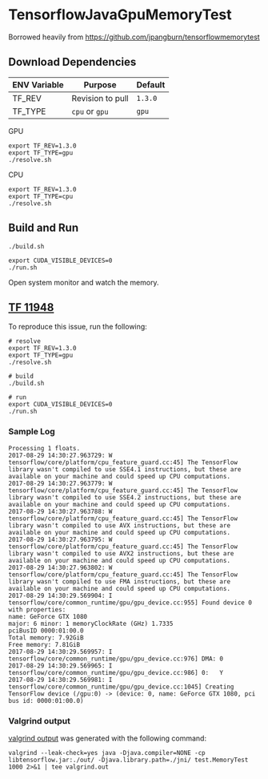 # TensorflowJavaGpuMemoryTest

Borrowed heavily from https://github.com/jpangburn/tensorflowmemorytest

## Download Dependencies

|ENV Variable|Purpose|Default|
|---|---|---|
|TF_REV|Revision to pull|`1.3.0`|
|TF_TYPE|`cpu` or `gpu`|`gpu`|

GPU

```shell
export TF_REV=1.3.0
export TF_TYPE=gpu
./resolve.sh
```

CPU

```shell
export TF_REV=1.3.0
export TF_TYPE=cpu
./resolve.sh
```


## Build and Run

```shell
./build.sh

export CUDA_VISIBLE_DEVICES=0
./run.sh
```

Open system monitor and watch the memory.

## [TF 11948](https://github.com/tensorflow/tensorflow/issues/11948)

To reproduce this issue, run the following:

```shell
# resolve 
export TF_REV=1.3.0
export TF_TYPE=gpu
./resolve.sh

# build
./build.sh

# run
export CUDA_VISIBLE_DEVICES=0
./run.sh
```

### Sample Log

```
Processing 1 floats.
2017-08-29 14:30:27.963729: W tensorflow/core/platform/cpu_feature_guard.cc:45] The TensorFlow library wasn't compiled to use SSE4.1 instructions, but these are available on your machine and could speed up CPU computations.
2017-08-29 14:30:27.963779: W tensorflow/core/platform/cpu_feature_guard.cc:45] The TensorFlow library wasn't compiled to use SSE4.2 instructions, but these are available on your machine and could speed up CPU computations.
2017-08-29 14:30:27.963788: W tensorflow/core/platform/cpu_feature_guard.cc:45] The TensorFlow library wasn't compiled to use AVX instructions, but these are available on your machine and could speed up CPU computations.
2017-08-29 14:30:27.963795: W tensorflow/core/platform/cpu_feature_guard.cc:45] The TensorFlow library wasn't compiled to use AVX2 instructions, but these are available on your machine and could speed up CPU computations.
2017-08-29 14:30:27.963802: W tensorflow/core/platform/cpu_feature_guard.cc:45] The TensorFlow library wasn't compiled to use FMA instructions, but these are available on your machine and could speed up CPU computations.
2017-08-29 14:30:29.569904: I tensorflow/core/common_runtime/gpu/gpu_device.cc:955] Found device 0 with properties: 
name: GeForce GTX 1080
major: 6 minor: 1 memoryClockRate (GHz) 1.7335
pciBusID 0000:01:00.0
Total memory: 7.92GiB
Free memory: 7.81GiB
2017-08-29 14:30:29.569957: I tensorflow/core/common_runtime/gpu/gpu_device.cc:976] DMA: 0 
2017-08-29 14:30:29.569965: I tensorflow/core/common_runtime/gpu/gpu_device.cc:986] 0:   Y 
2017-08-29 14:30:29.569981: I tensorflow/core/common_runtime/gpu/gpu_device.cc:1045] Creating TensorFlow device (/gpu:0) -> (device: 0, name: GeForce GTX 1080, pci bus id: 0000:01:00.0)
```

### Valgrind output

[valgrind output](valgrind.out) was generated with the following command:

```shell
valgrind --leak-check=yes java -Djava.compiler=NONE -cp libtensorflow.jar:./out/ -Djava.library.path=./jni/ test.MemoryTest 1000 2>&1 | tee valgrind.out

```